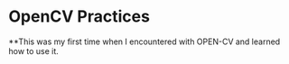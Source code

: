 # OpenCV Practices
**This was my first time when I encountered with OPEN-CV and learned how to use it.
